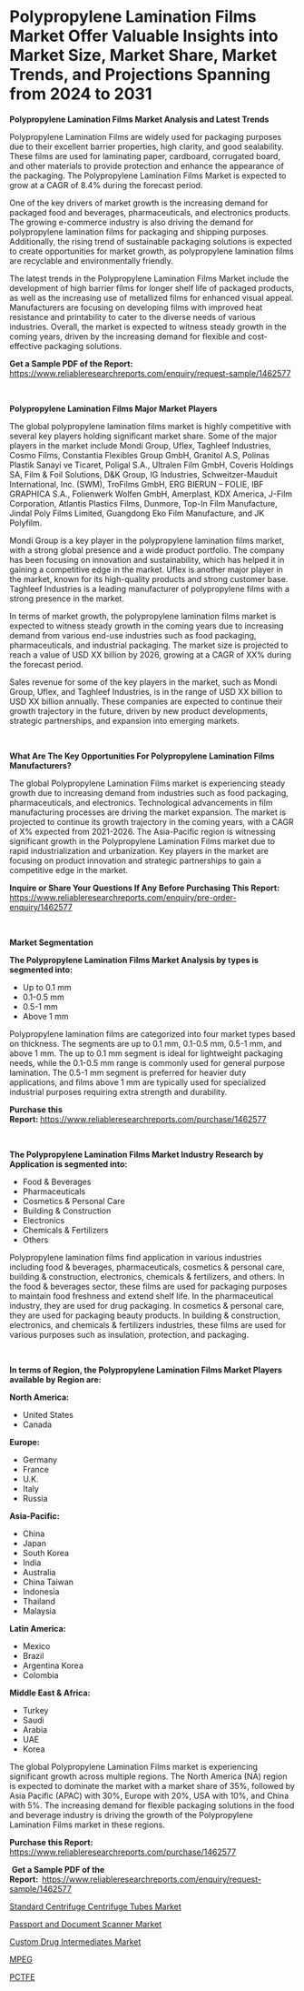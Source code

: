 <p><h1>Polypropylene Lamination Films Market Offer Valuable Insights into Market Size, Market Share, Market Trends, and Projections Spanning from 2024 to 2031</h1></p><p><strong>Polypropylene Lamination Films Market Analysis and Latest Trends</strong></p>
<p><p>Polypropylene Lamination Films are widely used for packaging purposes due to their excellent barrier properties, high clarity, and good sealability. These films are used for laminating paper, cardboard, corrugated board, and other materials to provide protection and enhance the appearance of the packaging. The Polypropylene Lamination Films Market is expected to grow at a CAGR of 8.4% during the forecast period.</p><p>One of the key drivers of market growth is the increasing demand for packaged food and beverages, pharmaceuticals, and electronics products. The growing e-commerce industry is also driving the demand for polypropylene lamination films for packaging and shipping purposes. Additionally, the rising trend of sustainable packaging solutions is expected to create opportunities for market growth, as polypropylene lamination films are recyclable and environmentally friendly.</p><p>The latest trends in the Polypropylene Lamination Films Market include the development of high barrier films for longer shelf life of packaged products, as well as the increasing use of metallized films for enhanced visual appeal. Manufacturers are focusing on developing films with improved heat resistance and printability to cater to the diverse needs of various industries. Overall, the market is expected to witness steady growth in the coming years, driven by the increasing demand for flexible and cost-effective packaging solutions.</p></p>
<p><strong>Get a Sample PDF of the Report:&nbsp;</strong> <a href="https://www.reliableresearchreports.com/enquiry/request-sample/1462577">https://www.reliableresearchreports.com/enquiry/request-sample/1462577</a></p>
<p>&nbsp;</p>
<p><strong>Polypropylene Lamination Films Major Market Players</strong></p>
<p><p>The global polypropylene lamination films market is highly competitive with several key players holding significant market share. Some of the major players in the market include Mondi Group, Uflex, Taghleef Industries, Cosmo Films, Constantia Flexibles Group GmbH, Granitol A.S, Polinas Plastik Sanayi ve Ticaret, Poligal S.A., Ultralen Film GmbH, Coveris Holdings SA, Film & Foil Solutions, D&K Group, IG Industries, Schweitzer-Mauduit International, Inc. (SWM), TroFilms GmbH, ERG BIERUN – FOLIE, IBF GRAPHICA S.A., Folienwerk Wolfen GmbH, Amerplast, KDX America, J-Film Corporation, Atlantis Plastics Films, Dunmore, Top-In Film Manufacture, Jindal Poly Films Limited, Guangdong Eko Film Manufacture, and JK Polyfilm.</p><p>Mondi Group is a key player in the polypropylene lamination films market, with a strong global presence and a wide product portfolio. The company has been focusing on innovation and sustainability, which has helped it in gaining a competitive edge in the market. Uflex is another major player in the market, known for its high-quality products and strong customer base. Taghleef Industries is a leading manufacturer of polypropylene films with a strong presence in the market.</p><p>In terms of market growth, the polypropylene lamination films market is expected to witness steady growth in the coming years due to increasing demand from various end-use industries such as food packaging, pharmaceuticals, and industrial packaging. The market size is projected to reach a value of USD XX billion by 2026, growing at a CAGR of XX% during the forecast period.</p><p>Sales revenue for some of the key players in the market, such as Mondi Group, Uflex, and Taghleef Industries, is in the range of USD XX billion to USD XX billion annually. These companies are expected to continue their growth trajectory in the future, driven by new product developments, strategic partnerships, and expansion into emerging markets.</p></p>
<p>&nbsp;</p>
<p><strong>What Are The Key Opportunities For Polypropylene Lamination Films Manufacturers?</strong></p>
<p><p>The global Polypropylene Lamination Films market is experiencing steady growth due to increasing demand from industries such as food packaging, pharmaceuticals, and electronics. Technological advancements in film manufacturing processes are driving the market expansion. The market is projected to continue its growth trajectory in the coming years, with a CAGR of X% expected from 2021-2026. The Asia-Pacific region is witnessing significant growth in the Polypropylene Lamination Films market due to rapid industrialization and urbanization. Key players in the market are focusing on product innovation and strategic partnerships to gain a competitive edge in the market.</p></p>
<p><strong>Inquire or Share Your Questions If Any Before Purchasing This Report:</strong> <a href="https://www.reliableresearchreports.com/enquiry/pre-order-enquiry/1462577">https://www.reliableresearchreports.com/enquiry/pre-order-enquiry/1462577</a></p>
<p>&nbsp;</p>
<p><strong>Market Segmentation</strong></p>
<p><strong>The Polypropylene Lamination Films Market Analysis by types is segmented into:</strong></p>
<p><ul><li>Up to 0.1 mm</li><li>0.1-0.5 mm</li><li>0.5-1 mm</li><li>Above 1 mm</li></ul></p>
<p><p>Polypropylene lamination films are categorized into four market types based on thickness. The segments are up to 0.1 mm, 0.1-0.5 mm, 0.5-1 mm, and above 1 mm. The up to 0.1 mm segment is ideal for lightweight packaging needs, while the 0.1-0.5 mm range is commonly used for general purpose lamination. The 0.5-1 mm segment is preferred for heavier duty applications, and films above 1 mm are typically used for specialized industrial purposes requiring extra strength and durability.</p></p>
<p><strong>Purchase this Report:&nbsp;</strong><a href="https://www.reliableresearchreports.com/purchase/1462577">https://www.reliableresearchreports.com/purchase/1462577</a></p>
<p>&nbsp;</p>
<p><strong>The Polypropylene Lamination Films Market Industry Research by Application is segmented into:</strong></p>
<p><ul><li>Food & Beverages</li><li>Pharmaceuticals</li><li>Cosmetics & Personal Care</li><li>Building & Construction</li><li>Electronics</li><li>Chemicals & Fertilizers</li><li>Others</li></ul></p>
<p><p>Polypropylene lamination films find application in various industries including food & beverages, pharmaceuticals, cosmetics & personal care, building & construction, electronics, chemicals & fertilizers, and others. In the food & beverages sector, these films are used for packaging purposes to maintain food freshness and extend shelf life. In the pharmaceutical industry, they are used for drug packaging. In cosmetics & personal care, they are used for packaging beauty products. In building & construction, electronics, and chemicals & fertilizers industries, these films are used for various purposes such as insulation, protection, and packaging.</p></p>
<p>&nbsp;</p>
<p><strong>In terms of Region, the Polypropylene Lamination Films Market Players available by Region are:</strong></p>
<p>
    <p> <strong> North America: </strong>
        <ul>
            <li>United States</li>
            <li>Canada</li>
        </ul>
        </p> 
    <p> <strong> Europe: </strong>
        <ul>
            <li>Germany</li>
            <li>France</li>
            <li>U.K.</li>
            <li>Italy</li>
            <li>Russia</li>
        </ul>
        </p> 
    <p> <strong> Asia-Pacific: </strong>
        <ul>
            <li>China</li>
            <li>Japan</li>
            <li>South Korea</li>
            <li>India</li>
            <li>Australia</li>
            <li>China Taiwan</li>
            <li>Indonesia</li>
            <li>Thailand</li>
            <li>Malaysia</li>
        </ul>
        </p> 
    <p> <strong> Latin America: </strong>
        <ul>
            <li>Mexico</li>
            <li>Brazil</li>
            <li>Argentina Korea</li>
            <li>Colombia</li>
        </ul>
        </p> 
    <p> <strong> Middle East & Africa: </strong>
        <ul>
            <li>Turkey</li>
            <li>Saudi</li>
            <li>Arabia</li>
            <li>UAE</li>
            <li>Korea</li>
        </ul>
    </p>
    </p>
<p><p>The global Polypropylene Lamination Films market is experiencing significant growth across multiple regions. The North America (NA) region is expected to dominate the market with a market share of 35%, followed by Asia Pacific (APAC) with 30%, Europe with 20%, USA with 10%, and China with 5%. The increasing demand for flexible packaging solutions in the food and beverage industry is driving the growth of the Polypropylene Lamination Films market in these regions.</p></p>
<p><strong>Purchase this Report: </strong><a href="https://www.reliableresearchreports.com/purchase/1462577">https://www.reliableresearchreports.com/purchase/1462577</a></p>
<p>&nbsp;<strong>Get a Sample PDF of the Report:&nbsp;&nbsp;</strong><a href="https://www.reliableresearchreports.com/enquiry/request-sample/1462577">https://www.reliableresearchreports.com/enquiry/request-sample/1462577</a></p>
<p><strong></strong></p>
<p><p><a href="https://github.com/fiixsa/Market-Research-Report-List-1/blob/main/standard-centrifuge-centrifuge-tubes-market.md">Standard Centrifuge Centrifuge Tubes Market</a></p><p><a href="https://issuu.com/reportprime-2/docs/passport-and-document-scanner-market-size-2030.ppt">Passport and Document Scanner Market</a></p><p><a href="https://github.com/Airanohannonzb68e5pb53oc1/Market-Research-Report-List-1/blob/main/custom-drug-intermediates-market.md">Custom Drug Intermediates Market</a></p><p><a href="https://github.com/bvubpqd5241630/Market-Research-Report-List-1/blob/main/3301785708.md">MPEG</a></p><p><a href="https://github.com/khytkeqagplkzqvh/Market-Research-Report-List-1/blob/main/5476605709.md">PCTFE</a></p></p>